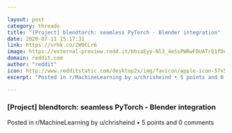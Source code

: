 ```yaml
---

layout: post
category: threads
title: "[Project] blendtorch: seamless PyTorch - Blender integration"
date: 2020-07-11 15:17:31
link: https://vrhk.co/2W9CLr6
image: https://external-preview.redd.it/bhsaEyy-Nl3_4eSsPWRwFDUATrQ1fDcsYC8CGuJji10.jpg?width=358&height=187.434554974&auto=webp&crop=358:187.434554974,smart&s=f068876276100b204c28ee154b5a3a888ba22fb7
domain: reddit.com
author: "reddit"
icon: http://www.redditstatic.com/desktop2x/img/favicon/apple-icon-57x57.png
excerpt: "Posted in r/MachineLearning by u/chrisheind • 5 points and 0 comments"

---
```


### [Project] blendtorch: seamless PyTorch - Blender integration

Posted in r/MachineLearning by u/chrisheind • 5 points and 0 comments